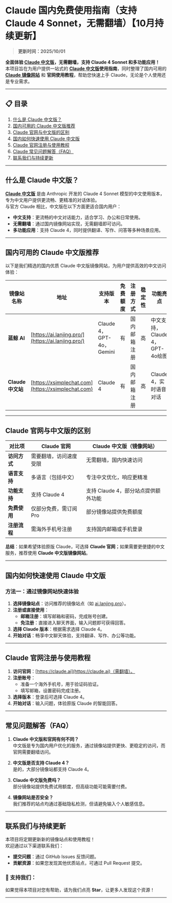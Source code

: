 # Claude 国内免费使用指南（支持Claude 4 Sonnet，无需翻墙）【10月持续更新】

> **更新时间：2025/10/01**     

**全面体验 [Claude 中文版](https://ai.lanjing.pro/)，无需翻墙，支持 Claude 4 Sonnet 和多功能应用！**  
本项目旨在为用户提供一站式的 **[Claude 中文版](https://xsimplechat.com/)使用指南**，同时整理了国内可用的 **[Claude 镜像网站](https://ai.lanjing.pro/)** 和 **官网使用教程**，帮助您快速上手 Claude，无论是个人使用还是专业需求。

---

## 📋 目录
1. [什么是 Claude 中文版？](#什么是-claude-中文版)
2. [国内可用的 Claude 中文版推荐](#国内可用的-claude-中文版推荐)
3. [Claude 官网与中文版的区别](#claude-官网与中文版的区别)
4. [国内如何快速使用 Claude 中文版](#国内如何快速使用-claude-中文版)
5. [Claude 官网注册与使用教程](#claude-官网注册与使用教程)
6. [Claude 常见问题解答（FAQ）](#常见问题解答faq)
7. [联系我们与持续更新](#联系我们与持续更新)

---

## 什么是 Claude 中文版？

[**Claude 中文版**](https://ai.lanjing.pro) 是由 Anthropic 开发的 Claude 4 Sonnet 模型的中文使用版本，专为中文用户提供更流畅、更精准的对话体验。  
与官方 Claude 相比，中文版在以下方面更适合国内用户：

- **中文支持**：更流畅的中文对话能力，适合学习、办公和日常使用。
- **无需翻墙**：通过国内镜像网站实现，无需翻墙即可访问。
- **多功能应用**：支持 Claude 4，同时提供翻译、写作、问答等多种场景应用。

---

## 国内可用的 Claude 中文版推荐

以下是我们精选的国内优质 Claude 中文版镜像网站，为用户提供高效的中文访问体验：

| 镜像站名称       | 地址                                       | 支持版本         | 免费额度 | 注册方式   | 稳定性 | 功能亮点 |
|------------------|--------------------------------|-------------|---------|---------|-----|------|
| **蓝鲸 AI**     | [https://ai.lanjing.pro/](https://ai.lanjing.pro/) | Claude 4，GPT-4o，Gemini | 有       | 国内邮箱注册 | 高   | 中文支持，Claude 4，GPT-4o绘图 |
| **Claude 中文站** | [https://xsimplechat.com](https://xsimplechat.com) | Claude 4     | 有       | 国内邮箱注册 | 高   | Claude 4，实时语音对话 |

---

## Claude 官网与中文版的区别

| **对比项**       | **Claude 官网**            | **Claude 中文版（镜像网站）**  |
|------------------|--------------------------|--------------------------|
| **访问方式**     | 需要翻墙，访问速度受限       | 无需翻墙，国内快速访问     |
| **语言支持**     | 多语言（包括中文）         | 专注中文优化，响应更精准   |
| **功能支持**     | 支持 Claude 4         | 支持 Claude 4，部分站点提供额外功能 |
| **免费使用**     | 仅部分免费，需订阅 Pro    | 部分镜像站提供免费额度     |
| **注册流程**     | 需海外手机号注册          | 支持国内邮箱或手机登录     |

**总结**：如果希望体验原版 Claude，可选择 **Claude 官网**；如果需要更便捷的中文服务，推荐使用 **Claude 中文版镜像网站**。

---

## 国内如何快速使用 Claude 中文版

### **方法一：通过镜像网站快速体验**
1. **选择镜像站点**：访问推荐的镜像站点（如 [ai.lanjing.pro](https://ai.lanjing.pro)）。
2. **注册或直接使用**：
   - **邮箱注册**：填写邮箱和密码，完成账号创建。
   - **免注册**：直接进入聊天界面，输入问题即可获得回答。
3. **选择 Claude 版本**：根据需求选择 Claude 4。
4. **开始对话**：畅享中文聊天体验，支持翻译、写作、办公等功能。

---

## Claude 官网注册与使用教程

1. **访问官网**：[https://claude.ai](https://claude.ai)（需翻墙）。
2. **注册账号**：
   - 准备一个海外手机号，用于验证码验证。
   - 填写邮箱，设置密码完成注册。
3. **选择版本**：登录后可选择 Claude 4。
4. **开始对话**：输入问题，体验原版 Claude 的智能回答。

---

## 常见问题解答（FAQ）

1. **Claude 中文版和官网有何不同？**  
   中文版是专为国内用户优化的服务，通过镜像站提供更快、更稳定的访问，而官网需要翻墙访问。

2. **中文版是否支持 Claude 4？**  
   是的，大部分镜像站都支持 Claude 4。

3. **Claude 中文版免费吗？**  
   部分镜像站提供免费试用额度，但高级功能可能需要付费。

4. **镜像网站是否安全？**  
   我们推荐的站点均通过基础隐私检测，但请避免输入个人敏感信息。

---

## 联系我们与持续更新

本项目将定期更新新的镜像站点和使用教程！  
欢迎通过以下渠道联系我们：
- **提交问题**：通过 GitHub Issues 反馈问题。
- **贡献资源**：如果您发现其他优质站点，可通过 Pull Request 提交。

### 🌟 支持我们：
如果觉得本项目对您有帮助，请为我们点亮 **Star**，让更多人发现这个资源！

---
